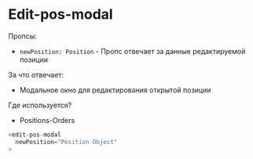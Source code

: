 # Edit-pos-modal

Пропсы:

- `newPosition: Position` - Пропс отвечает за данные редактируемой позиции

За что отвечает:

- Модальное окно для редактирования открытой позиции

Где используется?

- Positions-Orders

```ts
<edit-pos-modal
  newPosition="Position Object"
>
```

